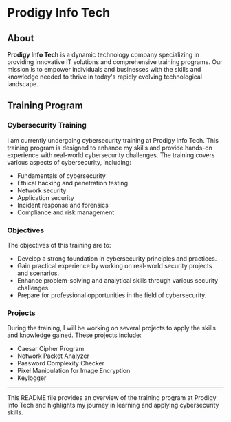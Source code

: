 # Prodigy Info Tech

## About

**Prodigy Info Tech** is a dynamic technology company specializing in providing innovative IT solutions and comprehensive training programs. Our mission is to empower individuals and businesses with the skills and knowledge needed to thrive in today's rapidly evolving technological landscape.

## Training Program

### Cybersecurity Training

I am currently undergoing cybersecurity training at Prodigy Info Tech. This training program is designed to enhance my skills and provide hands-on experience with real-world cybersecurity challenges. The training covers various aspects of cybersecurity, including:

- Fundamentals of cybersecurity
- Ethical hacking and penetration testing
- Network security
- Application security
- Incident response and forensics
- Compliance and risk management

### Objectives

The objectives of this training are to:

- Develop a strong foundation in cybersecurity principles and practices.
- Gain practical experience by working on real-world security projects and scenarios.
- Enhance problem-solving and analytical skills through various security challenges.
- Prepare for professional opportunities in the field of cybersecurity.

### Projects

During the training, I will be working on several projects to apply the skills and knowledge gained. These projects include:

- Caesar Cipher Program
- Network Packet Analyzer
- Password Complexity Checker
- Pixel Manipulation for Image Encryption
- Keylogger

---

This README file provides an overview of the training program at Prodigy Info Tech and highlights my journey in learning and applying cybersecurity skills.
